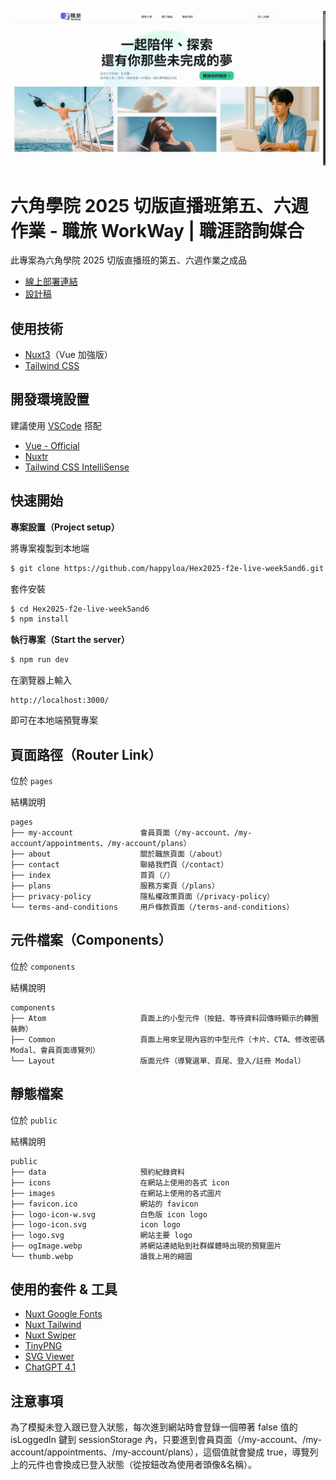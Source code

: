 ![](https://raw.githubusercontent.com/happyloa/Hex2025-f2e-live-week5and6/refs/heads/main/public/thumb.webp)

# 六角學院 2025 切版直播班第五、六週作業 - 職旅 WorkWay | 職涯諮詢媒合

此專案為六角學院 2025 切版直播班的第五、六週作業之成品

- [線上部署連結](https://workway.worksbyaaron.com/)
- [設計稿](https://www.figma.com/design/omevevD7bxbB3wQfL3jXR8/%E5%85%AD%E8%A7%92%EF%BD%9C%E8%81%B7%E6%97%85-WorkWay%EF%BD%9C%E8%81%B7%E6%B6%AF%E8%AB%AE%E8%A9%A2%E5%AA%92%E5%90%88-%EF%BC%88student-ver.%EF%BC%89?node-id=4032-9080&p=f&t=bgdFRugfSEeXTREp-0)

## 使用技術

- [Nuxt3](https://nuxt.com/)（Vue 加強版）
- [Tailwind CSS](https://tailwindcss.com/)

## 開發環境設置

建議使用 [VSCode](https://code.visualstudio.com/) 搭配

- [Vue - Official](https://marketplace.visualstudio.com/items?itemName=Vue.volar)
- [Nuxtr](https://marketplace.visualstudio.com/items?itemName=Nuxtr.nuxtr-vscode)
- [Tailwind CSS IntelliSense](https://marketplace.visualstudio.com/items?itemName=bradlc.vscode-tailwindcss)

## 快速開始

**專案設置（Project setup）**

將專案複製到本地端

```sh
$ git clone https://github.com/happyloa/Hex2025-f2e-live-week5and6.git
```

套件安裝

```sh
$ cd Hex2025-f2e-live-week5and6
$ npm install
```

**執行專案（Start the server）**

```sh
$ npm run dev
```

在瀏覽器上輸入

```
http://localhost:3000/
```

即可在本地端預覽專案

## 頁面路徑（Router Link）

位於 `pages`

結構說明

```
pages
├── my-account               會員頁面（/my-account、/my-account/appointments、/my-account/plans）
├── about                    關於職旅頁面（/about）
├── contact                  聯絡我們頁（/contact）
├── index                    首頁（/）
├── plans                    服務方案頁（/plans）
├── privacy-policy           隱私權政策頁面（/privacy-policy）
└── terms-and-conditions     用戶條款頁面（/terms-and-conditions）
```

## 元件檔案（Components）

位於 `components`

結構說明

```
components
├── Atom                     頁面上的小型元件（按鈕、等待資料回傳時顯示的轉圈裝飾）
├── Common                   頁面上用來呈現內容的中型元件（卡片、CTA、修改密碼 Modal、會員頁面導覽列）
└── Layout                   版面元件（導覽選單、頁尾、登入/註冊 Modal）
```

## 靜態檔案

位於 `public`

結構說明

```
public
├── data                     預約紀錄資料
├── icons                    在網站上使用的各式 icon
├── images                   在網站上使用的各式圖片
├── favicon.ico              網站的 favicon
├── logo-icon-w.svg          白色版 icon logo
├── logo-icon.svg            icon logo
├── logo.svg                 網站主要 logo
├── ogImage.webp             將網站連結貼到社群媒體時出現的預覽圖片
└── thumb.webp               讀我上用的縮圖
```

## 使用的套件 & 工具

- [Nuxt Google Fonts](https://google-fonts.nuxtjs.org/)
- [Nuxt Tailwind](https://tailwindcss.nuxtjs.org/)
- [Nuxt Swiper](https://nuxt.com/modules/swiper)
- [TinyPNG](https://tinypng.com/)
- [SVG Viewer](https://www.svgviewer.dev/)
- [ChatGPT 4.1](https://openai.com/)

## 注意事項

為了模擬未登入跟已登入狀態，每次進到網站時會登錄一個帶著 false 值的 isLoggedIn 鍵到 sessionStorage 內，只要進到會員頁面（/my-account、/my-account/appointments、/my-account/plans），這個值就會變成 true，導覽列上的元件也會換成已登入狀態（從按鈕改為使用者頭像&名稱）。
